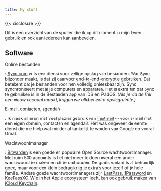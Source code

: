 ```yaml
---
title: My stuff
---
```

{{< disclosure >}}

Dit is een overzicht van de spullen die ik op dit moment in mijn leven gebruik en ook aan iedereen kan aanbevelen.

## Software

Online bestanden

: [Sync.com](/r/sync) ∞ is een dienst voor veilige opslag van bestanden. Wat Sync bijzonder maakt, is dat zij daarvoor [end-to-end-encryptie](https://nl.wikipedia.org/wiki/End-to-end-encryptie) gebruiken. Dat betekent dat je bestanden voor hen volledig onleesbaar zijn. Sync synchroniseert met al je computers en apparaten. Het is extra fijn dat Sync te gebruiken is in de Bestanden app van iOS en iPadOS. *(Als je via de link een nieuw account maakt, krijgen we allebei extra opslagruimte.)*

E-mail, contacten, agenda’s

: Ik maak al jaren met veel plezier gebruik van [Fastmail](/r/fastmail) ∞ voor e-mail met een eigen domein, contacten en agenda’s. Het was ongeveer de eerste dienst die me hielp wat minder afhankelijk te worden van Google en vooral Gmail.

Wachtwoordmanager

: [Bitwarden](https://bitwarden.com/) is een goede en populaire Open Source wachtwoordmanager. Met ruim 500 accounts is het niet meer te doen overal een ander wachtwoord te maken en dit te onthouden. De gratis variant is al behoorlijk goed, maar voor een klein bedrag krijg je extra’s voor jezelf of je hele familie. Andere goede wachtwoordmanagers zijn [LastPass](https://lastpass.com/), [1Password](https://1password.com/) en [KeePassXC](https://keepassxc.org/). Wie in het Apple ecosysteem leeft, kan ook gebruik maken van [iCloud Keychain](https://support.apple.com/nl-nl/HT204085).
